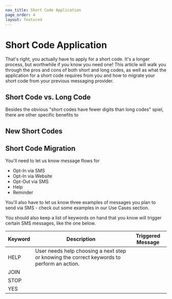 ```yaml
---
nav_title: Short Code Application
page_order: 4
layout: featured
---
```


# Short Code Application

That's right, you actually have to apply for a short code. It's a longer process, but worthwhile if you know you need one! This article will walk you through the pros and cons of both short and long codes, as well as what the application for a short code requires from you and how to migrate your short code from your previous messaging provider.

## Short Code vs. Long Code 

Besides the obvious "short codes have fewer digits than long codes" spiel, there are other specific benefits to


## New Short Codes





## Short Code Migration

You'll need to let us know message flows for

- Opt-In via SMS
- Opt-In via Website
- Opt-Out via SMS
- Help
- Reminder

You'll also have to let us know three examples of messages you plan to send via SMS - check out some examples in our Use Cases section.

You should also keep a list of keywords on hand that you know will trigger certain SMS messages, like the one below.

| Keyword | Description | Triggered Message |
|---------|-------------|-------------------|
| HELP    | User needs help choosing a next step or knowing the correct keywords to perform an action. |
| JOIN    |
| STOP    |
| YES     |
